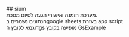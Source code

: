 ##   s i u m 
<br>
מערכת הזמנה ואישורי הגעה לסיום מסכת.
<br>
הנתונים נשמרים בgoogle sheets בעזרת app script
<br>
דוגמא לקובץ הgs מופיעה בקובץ GsExample

 
 
